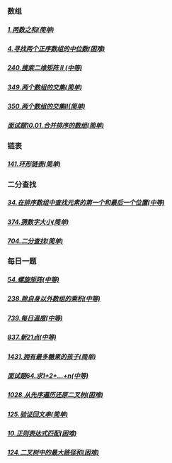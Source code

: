 ### 数组

##### [1.两数之和(简单)](https://github.com/HelloSummer5/LeetCodeDemo/blob/master/src/com/leetcode/md/array/LeetCode001.md)
##### [4.寻找两个正序数组的中位数(困难)](https://github.com/HelloSummer5/LeetCodeDemo/blob/master/src/com/leetcode/md/array/LeetCode004.md)
##### [240.搜索二维矩阵 II (中等)](https://github.com/HelloSummer5/LeetCodeDemo/blob/master/src/com/leetcode/md/array/LeetCode240.md)
##### [349.两个数组的交集(简单)](https://github.com/HelloSummer5/LeetCodeDemo/blob/master/src/com/leetcode/md/array/LeetCode349.md)
##### [350.两个数组的交集II(简单)](https://github.com/HelloSummer5/LeetCodeDemo/blob/master/src/com/leetcode/md/array/LeetCode349.md)
##### [面试题10.01.合并排序的数组(简单)](https://github.com/HelloSummer5/LeetCodeDemo/blob/master/src/com/leetcode/md/array/LeetCodeFace10.01.md)

### 链表
##### [141.环形链表(简单)](https://github.com/HelloSummer5/LeetCodeDemo/blob/master/src/com/leetcode/md/linkedlist/LeetCode141.md)

### 二分查找
##### [34.在排序数组中查找元素的第一个和最后一个位置(中等)](https://github.com/HelloSummer5/LeetCodeDemo/blob/master/src/com/leetcode/md/search/dichotomy/LeetCode34.md)
##### [374.猜数字大小(简单)](https://github.com/HelloSummer5/LeetCodeDemo/blob/master/src/com/leetcode/md/search/dichotomy/LeetCode374.md)
##### [704.二分查找(简单)](https://github.com/HelloSummer5/LeetCodeDemo/blob/master/src/com/leetcode/md/search/dichotomy/LeetCode704.md)

### 每日一题
##### [54.螺旋矩阵(中等)](https://github.com/HelloSummer5/LeetCodeDemo/blob/master/src/com/leetcode/md/everyday/LeetCode54.md)
##### [238.除自身以外数组的乘积(中等)](https://github.com/HelloSummer5/LeetCodeDemo/blob/master/src/com/leetcode/md/everyday/LeetCode238.md)
##### [739.每日温度(中等)](https://github.com/HelloSummer5/LeetCodeDemo/blob/master/src/com/leetcode/md/everyday/LeetCode739.md)
##### [837.新21点(中等)](https://github.com/HelloSummer5/LeetCodeDemo/blob/master/src/com/leetcode/md/everyday/LeetCode837.md)
##### [1431.拥有最多糖果的孩子(简单)](https://github.com/HelloSummer5/LeetCodeDemo/blob/master/src/com/leetcode/md/everyday/LeetCode1431.md)
##### [面试题64.求1+2+…+n(中等)](https://github.com/HelloSummer5/LeetCodeDemo/blob/master/src/com/leetcode/md/everyday/LeetCodeFace64.md)
##### [1028.从先序遍历还原二叉树(困难)](https://github.com/HelloSummer5/LeetCodeDemo/blob/master/src/com/leetcode/md/everyday/LeetCode1028.md)
##### [125.验证回文串(简单)](https://github.com/HelloSummer5/LeetCodeDemo/blob/master/src/com/leetcode/md/everyday/LeetCode125.md)
##### [10.正则表达式匹配(困难)](https://github.com/HelloSummer5/LeetCodeDemo/blob/master/src/com/leetcode/md/everyday/LeetCode10.md)
##### [124.二叉树中的最大路径和(困难)](https://github.com/HelloSummer5/LeetCodeDemo/blob/master/src/com/leetcode/md/everyday/LeetCode124.md)




<br>

